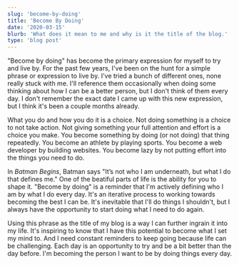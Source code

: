 ```yaml
---
slug: 'become-by-doing'
title: 'Become By Doing'
date: '2020-03-15'
blurb: 'What does it mean to me and why is it the title of the blog.'
type: 'blog post'
---
```


<p>
"Become by doing" has become the primary expression for myself to try and live by. For the past few years, I've been on the hunt for a simple phrase or expression to live by. I've tried a bunch of different ones, none really stuck with me. I'll reference them occasionally when doing some thinking about how I can be a better person, but I don't think of them every day. I don't remember the exact date I came up with this new expression, but I think it's been a couple months already.
</p>
<p>
What you do and how you do it is a choice. Not doing something is a choice to not take action. Not giving something your full attention and effort is a choice you make. You become something by doing (or not doing) that thing repeatedly. You become an athlete by playing sports. You become a web developer by building websites. You become lazy by not putting effort into the things you need to do.
</p>
<p>
In <i>Batman Begins</i>, Batman says "It’s not who I am underneath, but what I do that defines me." One of the beatiful parts of life is the ability for you to shape it. "Become by doing" is a reminder that I'm actively defining who I am by what I do every day. It's an iterative process to working towards becoming the best I can be. It's inevitable that I'll do things I shouldn't, but I always have the opportunity to start doing what I need to do again.
</p>
<p>
Using this phrase as the title of my blog is a way I can further ingrain it into my life. It's inspiring to know that I have this potential to become what I set my mind to. And I need constant reminders to keep going because life can be challenging. Each day is an opportunity to try and be a bit better than the day before. I'm becoming the person I want to be by doing things every day.
</p>
